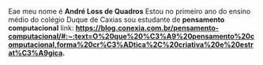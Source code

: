 Eae meu nome é **André Loss de Quadros**
Estou no primeiro ano do ensino médio do colégio Duque de Caxias 
sou estudante de **pensamento computacional**
link: **https://blog.conexia.com.br/pensamento-computacional/#:~:text=O%20que%20%C3%A9%20pensamento%20computacional,forma%20cr%C3%ADtica%2C%20criativa%20e%20estrat%C3%A9gica.**
